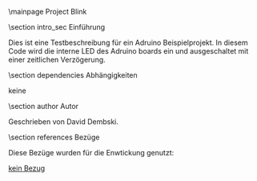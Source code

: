 \mainpage Project Blink

\section intro_sec Einführung

Dies ist eine Testbeschreibung für ein Adruino Beispielprojekt. 
In diesem Code wird die interne LED des Adruino boards ein und ausgeschaltet mit einer zeitlichen Verzögerung.

\section dependencies Abhängigkeiten

keine

\section author Autor

Geschrieben von David Dembski.

\section references Bezüge

Diese Bezüge wurden für die Enwtickung genutzt:

<a href="link"> kein Bezug</a>


